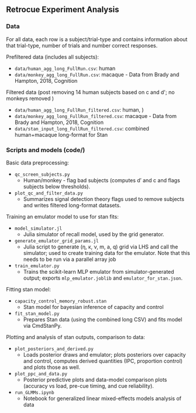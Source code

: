 ## Retrocue Experiment Analysis


### Data

For all data, each row is a subject/trial-type and contains information about that trial-type, number of trials and number correct responses.

Prefiltered data (includes all subjects):
- `data/human_agg_long_FullRun.csv`: human
- `data/monkey_agg_long_FullRun.csv`: macaque - Data from Brady and Hampton, 2018, Cognition

Filtered data (post removing 14 human subjects based on c and d'; no monkeys removed )
- `data/human_agg_long_FullRun_filtered.csv`: human, )
- `data/monkey_agg_long_FullRun_filtered.csv`: macaque - Data from Brady and Hampton, 2018, Cognition
- `data/stan_input_long_FullRun_filtered.csv`: combined human+macaque long-format for Stan

### Scripts and models (code/)

Basic data preprocessing:

- `qc_screen_subjects.py`
  - Human/monkey - flag bad subjects (computes d′ and c and flags subjects below thresholds). 
- `plot_qc_and_filter_data.py`
  - Summarizes signal detection theory flags used to remove subjects and writes filtered long-format datasets.

Training an emulator model to use for stan fits:
- `model_simulator.jl`
  - Julia simulator of recall model, used by the grid generator.
- `generate_emulator_grid_params.jl`
  - Julia script to generate (η, κ, ν, m, a, q) grid via LHS and call the simulator; used to create training data for the emulator. Note that this needs to be run via a parallel array job
- `train_emulator.py`
  - Trains the scikit-learn MLP emulator from simulator-generated output; exports `mlp_emulator.joblib` and `emulator_for_stan.json`.

Fitting stan model:
- `capacity_control_memory_robust.stan`
  -  Stan model for bayesian inference of capacity and control
- `fit_stan_model.py`
  - Prepares Stan data (using the combined long CSV) and fits model via CmdStanPy.

Plotting and analysis of stan outputs, comparison to data:
- `plot_posteriors_and_derived.py`
  - Loads posterior draws and emulator; plots posteriors over capacity and control, computes derived quantities (IPC, proportion control) and plots those as well.
- `plot_ppc_and_data.py`
  - Posterior predictive  plots and data-model comparison plots (accuracy vs load, pre-cue timing, and cue reliability).
- `run_GLMMs.ipynb`
  - Notebook for generalized linear mixed-effects models analysis of data


